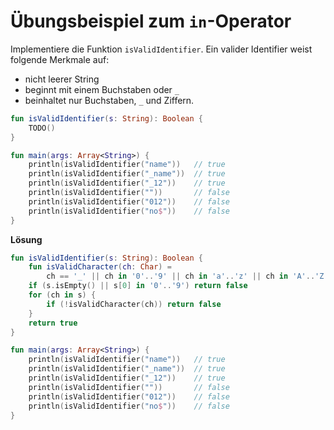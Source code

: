 # Übungsbeispiel zum ```in```-Operator
Implementiere die Funktion ```isValidIdentifier```. Ein valider Identifier weist folgende Merkmale auf:

- nicht leerer String
- beginnt mit einem Buchstaben oder ```_```
- beinhaltet nur Buchstaben, ```_``` und Ziffern.

```kotlin
fun isValidIdentifier(s: String): Boolean {
    TODO()
}

fun main(args: Array<String>) {
    println(isValidIdentifier("name"))   // true
    println(isValidIdentifier("_name"))  // true
    println(isValidIdentifier("_12"))    // true
    println(isValidIdentifier(""))       // false
    println(isValidIdentifier("012"))    // false
    println(isValidIdentifier("no$"))    // false
}
```

**Lösung**

```kotlin
fun isValidIdentifier(s: String): Boolean {
    fun isValidCharacter(ch: Char) =
        ch == '_' || ch in '0'..'9' || ch in 'a'..'z' || ch in 'A'..'Z'
    if (s.isEmpty() || s[0] in '0'..'9') return false
    for (ch in s) {
        if (!isValidCharacter(ch)) return false
    }
    return true
}

fun main(args: Array<String>) {
    println(isValidIdentifier("name"))   // true
    println(isValidIdentifier("_name"))  // true
    println(isValidIdentifier("_12"))    // true
    println(isValidIdentifier(""))       // false
    println(isValidIdentifier("012"))    // false
    println(isValidIdentifier("no$"))    // false
}
```
